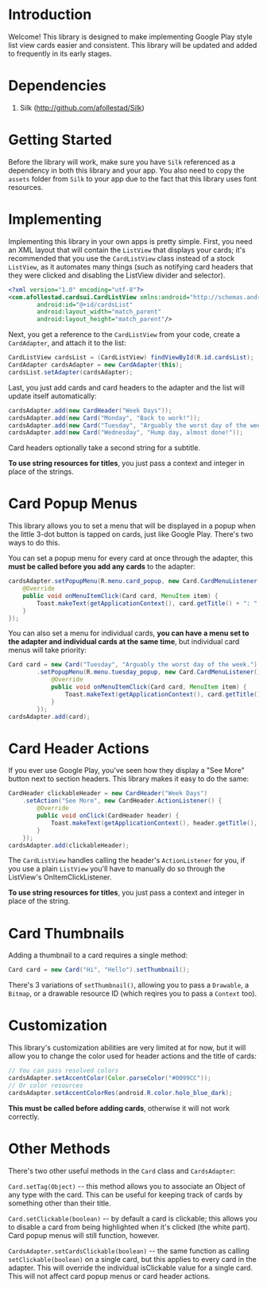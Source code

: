 Introduction
=============
Welcome! This library is designed to make implementing Google Play style list view cards easier and consistent. This library
will be updated and added to frequently in its early stages.

Dependencies
=============
1. Silk (http://github.com/afollestad/Silk)

Getting Started
=============
Before the library will work, make sure you have `Silk` referenced as a dependency in both this library and your app.
You also need to copy the `assets` folder from `Silk` to your app due to the fact that this library uses font resources.

Implementing
=============
Implementing this library in your own apps is pretty simple. First, you need an XML layout that will contain the `ListView`
that displays your cards; it's recommended that you use the `CardListView` class instead of a stock `ListView`, as it
automates many things (such as notifying card headers that they were clicked and disabling the ListView divider and selector).

```xml
<?xml version="1.0" encoding="utf-8"?>
<com.afollestad.cardsui.CardListView xmlns:android="http://schemas.android.com/apk/res/android"
        android:id="@+id/cardsList"
        android:layout_width="match_parent"
        android:layout_height="match_parent"/>
```

Next, you get a reference to the `CardListView` from your code, create a `CardAdapter`, and attach it to the list:

```java
CardListView cardsList = (CardListView) findViewById(R.id.cardsList);
CardAdapter cardsAdapter = new CardAdapter(this);
cardsList.setAdapter(cardsAdapter);
```

Last, you just add cards and card headers to the adapter and the list will update itself automatically:

```java
cardsAdapter.add(new CardHeader("Week Days"));
cardsAdapter.add(new Card("Monday", "Back to work!"));
cardsAdapter.add(new Card("Tuesday", "Arguably the worst day of the week."));
cardsAdapter.add(new Card("Wednesday", "Hump day, almost done!"));
```

Card headers optionally take a second string for a subtitle.

**To use string resources for titles**, you just pass a context and integer in place of the strings.

Card Popup Menus
===============
This library allows you to set a menu that will be displayed in a popup when the little 3-dot button is tapped on cards,
just like Google Play. There's two ways to do this.

You can set a popup menu for every card at once through the adapter, this **must be called before you add any cards** to
the adapter:

```java
cardsAdapter.setPopupMenu(R.menu.card_popup, new Card.CardMenuListener() {
    @Override
    public void onMenuItemClick(Card card, MenuItem item) {
        Toast.makeText(getApplicationContext(), card.getTitle() + ": " + item.getTitle(), Toast.LENGTH_SHORT).show();
    }
});
```

You can also set a menu for individual cards, **you can have a menu set to the adapter and individual cards at the same time**,
but individual card menus will take priority:

```java
Card card = new Card("Tuesday", "Arguably the worst day of the week.")
        .setPopupMenu(R.menu.tuesday_popup, new Card.CardMenuListener() {
            @Override
            public void onMenuItemClick(Card card, MenuItem item) {
                Toast.makeText(getApplicationContext(), card.getTitle() + ": " + item.getTitle(), Toast.LENGTH_SHORT).show();
            }
        });
cardsAdapter.add(card);
```

Card Header Actions
==============
If you ever use Google Play, you've seen how they display a "See More" button next to section headers. This library
makes it easy to do the same:

```java
CardHeader clickableHeader = new CardHeader("Week Days")
    .setAction("See More", new CardHeader.ActionListener() {
        @Override
        public void onClick(CardHeader header) {
            Toast.makeText(getApplicationContext(), header.getTitle(), Toast.LENGTH_LONG).show();
        }
    });
cardsAdapter.add(clickableHeader);
```

The `CardListView` handles calling the header's `ActionListener` for you, if you use a plain `ListView` you'll have to
manually do so through the ListView's OnItemClickListener.

**To use string resources for titles**, you just pass a context and integer in place of the string.

Card Thumbnails
===============
Adding a thumbnail to a card requires a single method:

```java
Card card = new Card("Hi", "Hello").setThumbnail();
```

There's 3 variations of `setThumbnail()`, allowing you to pass a `Drawable`, a `Bitmap`, or a drawable resource ID (which reqires you to pass a `Context` too).

Customization
==============
This library's customization abilities are very limited at for now, but it will allow you to change the color used for header actions
and the title of cards:

```java
// You can pass resolved colors
cardsAdapter.setAccentColor(Color.parseColor("#0099CC"));
// Or color resources
cardsAdapter.setAccentColorRes(android.R.color.holo_blue_dark);
```

**This must be called before adding cards**, otherwise it will not work correctly.

Other Methods
===============
There's two other useful methods in the `Card` class and `CardsAdapter`:

`Card.setTag(Object)` -- this method allows you to associate an Object of any type with the card. This can be useful for keeping track of cards
by something other than their title.

`Card.setClickable(boolean)` -- by default a card is clickable; this allows you to disable a card from being highlighted when it's clicked (the white part).
Card popup menus will still function, however.

`CardsAdapter.setCardsClickable(boolean)` -- the same function as calling `setClickable(boolean)` on a single card, but this applies
to every card in the adapter. This will override the individual isClickable value for a single card. This will not affect card popup menus or card header actions.